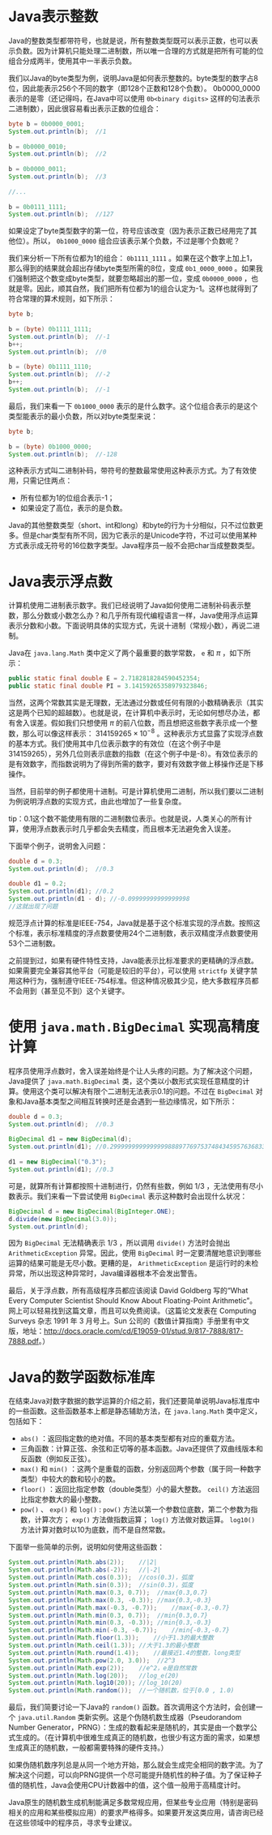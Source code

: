 # Java表示整数

Java的整数类型都带符号，也就是说，所有整数类型既可以表示正数，也可以表示负数。因为计算机只能处理二进制数，所以唯一合理的方式就是把所有可能的位组合分成两半，使用其中一半表示负数。

我们以Java的byte类型为例，说明Java是如何表示整数的。byte类型的数字占8位，因此能表示256个不同的数字（即128个正数和128个负数）。 0b0000_0000 表示的是零（还记得吗，在Java中可以使用 `0b<binary digits>` 这样的句法表示二进制数），因此很容易看出表示正数的位组合：

```java
byte b = 0b0000_0001;  
System.out.println(b);  //1  
  
b = 0b0000_0010;  
System.out.println(b);  //2  
  
b = 0b0000_0011;  
System.out.println(b);  //3  
  
//...  
  
b = 0b0111_1111;  
System.out.println(b);  //127
```

如果设定了byte类型数字的第一位，符号应该改变（因为表示正数已经用完了其他位）。所以， `0b1000_0000` 组合应该表示某个负数，不过是哪个负数呢？

我们来分析一下所有位都为1的组合： `0b1111_1111` 。如果在这个数字上加上1，那么得到的结果就会超出存储byte类型所需的8位，变成 `0b1_0000_0000` 。如果我们强制把这个数变成byte类型，就要忽略超出的那一位，变成 `0b0000_0000` ，也就是零。因此，顺其自然，我们把所有位都为1的组合认定为-1。这样也就得到了符合常理的算术规则，如下所示：

```java
byte b;  
  
b = (byte) 0b1111_1111;  
System.out.println(b);  //-1  
b++;  
System.out.println(b);  //0  
  
b = (byte) 0b1111_1110;  
System.out.println(b);  //-2  
b++;  
System.out.println(b);  //-1
```

最后，我们来看一下 `0b1000_0000` 表示的是什么数字。这个位组合表示的是这个类型能表示的最小负数，所以对byte类型来说：

```java
byte b;  
  
b = (byte) 0b1000_0000;  
System.out.println(b);  //-128
```

这种表示方式叫二进制补码，带符号的整数最常使用这种表示方式。为了有效使用，只需记住两点：
+ 所有位都为1的位组合表示-1；
+ 如果设定了高位，表示的是负数。

Java的其他整数类型（short、int和long）和byte的行为十分相似，只不过位数更多。但是char类型有所不同，因为它表示的是Unicode字符，不过可以使用某种方式表示成无符号的16位数字类型。Java程序员一般不会把char当成整数类型。

# Java表示浮点数

计算机使用二进制表示数字。我们已经说明了Java如何使用二进制补码表示整数，那么分数或小数怎么办？和几乎所有现代编程语言一样，Java使用浮点运算表示分数和小数。下面说明具体的实现方式，先说十进制（常规小数），再说二进制。

Java在 `java.lang.Math` 类中定义了两个最重要的数学常数， `e` 和 $\pi$ ，如下所示：

```java
public static final double E = 2.7182818284590452354;
public static final double PI = 3.14159265358979323846;
```

当然，这两个常数其实是无理数，无法通过分数或任何有限的小数精确表示（其实这是两个已知的超越数）。也就是说，在计算机中表示时，无论如何想尽办法，都有舍入误差。假如我们只想使用 $\pi$ 的前八位数，而且想把这些数字表示成一个整数，那么可以像这样表示： $314159265 × 10^{-8}$ 。这种表示方式显露了实现浮点数的基本方式。我们使用其中几位表示数字的有效位（在这个例子中是314159265），另外几位则表示底数的指数（在这个例子中是-8）。有效位表示的是有效数字，而指数说明为了得到所需的数字，要对有效数字做上移操作还是下移操作。

当然，目前举的例子都使用十进制。可是计算机使用二进制，所以我们要以二进制为例说明浮点数的实现方式，由此也增加了一些复杂度。

tip：0.1这个数不能使用有限的二进制数位表示。也就是说，人类关心的所有计算，使用浮点数表示时几乎都会失去精度，而且根本无法避免舍入误差。

下面举个例子，说明舍入问题：

```java
double d = 0.3;  
System.out.println(d);  //0.3  
  
double d1 = 0.2;  
System.out.println(d1); //0.2  
System.out.println(d1 - d); //-0.09999999999999998  
//这就出现了问题
```

规范浮点计算的标准是IEEE-754，Java就是基于这个标准实现的浮点数。按照这个标准，表示标准精度的浮点数要使用24个二进制数，表示双精度浮点数要使用53个二进制数。

之前提到过，如果有硬件特性支持，Java能表示比标准要求的更精确的浮点数。如果需要完全兼容其他平台（可能是较旧的平台），可以使用 `strictfp` 关键字禁用这种行为，强制遵守IEEE-754标准。但这种情况极其少见，绝大多数程序员都不会用到（甚至见不到）这个关键字。

# 使用 `java.math.BigDecimal` 实现高精度计算

程序员使用浮点数时，舍入误差始终是个让人头疼的问题。为了解决这个问题，Java提供了 `java.math.BigDecimal` 类，这个类以小数形式实现任意精度的计算。使用这个类可以解决有限个二进制无法表示0.1的问题。不过在 `BigDecimal` 对象和Java基本类型之间相互转换时还是会遇到一些边缘情况，如下所示：

```java
double d = 0.3;  
System.out.println(d);  //0.3  
  
BigDecimal d1 = new BigDecimal(d);  
System.out.println(d1); //0.299999999999999988897769753748434595763683319091796875  
  
d1 = new BigDecimal("0.3");  
System.out.println(d1); //0.3
```

可是，就算所有计算都按照十进制进行，仍然有些数，例如 $1/3$ ，无法使用有尽小数表示。我们来看一下尝试使用 `BigDecimal` 表示这种数时会出现什么状况：

```java
BigDecimal d = new BigDecimal(BigInteger.ONE);  
d.divide(new BigDecimal(3.0));  
System.out.println(d);
```

因为 `BigDecimal` 无法精确表示 $1/3$ ，所以调用 `divide()` 方法时会抛出 `ArithmeticException` 异常。因此，使用 `BigDecimal` 时一定要清醒地意识到哪些运算的结果可能是无尽小数。更糟的是， `ArithmeticException` 是运行时的未检异常，所以出现这种异常时，Java编译器根本不会发出警告。

最后，关于浮点数，所有高级程序员都应该阅读 David Goldberg 写的“What Every Computer Scientist Should Know About Floating-Point Arithmetic”。网上可以轻易找到这篇文章，而且可以免费阅读。（这篇论文发表在 Computing Surveys 杂志 1991 年 3 月号上。Sun 公司的《数值计算指南》手册里有中文版，地址：<http://docs.oracle.com/cd/E19059-01/stud.9/817-7888/817-7888.pdf>。）

# Java的数学函数标准库

在结束Java对数字数据的数学运算的介绍之前，我们还要简单说明Java标准库中的一些函数。这些函数基本上都是静态辅助方法，在 `java.lang.Math` 类中定义，包括如下：
+ `abs()` ：返回指定数的绝对值。不同的基本类型都有对应的重载方法。
+ 三角函数：计算正弦、余弦和正切等的基本函数。Java还提供了双曲线版本和反函数（例如反正弦）。
+ `max()` 和 `min()` ：这两个是重载的函数，分别返回两个参数（属于同一种数字类型）中较大的数和较小的数。
+ `floor()` ：返回比指定参数（double类型）小的最大整数。 `ceil()` 方法返回比指定参数大的最小整数。
+ `pow()` 、 `exp()` 和 `log()` : `pow()` 方法以第一个参数位底数，第二个参数为指数，计算次方； `exp()` 方法做指数运算； `log()` 方法做对数运算。 `log10()` 方法计算对数时以10为底数，而不是自然常数。

下面举一些简单的示例，说明如何使用这些函数：

```java
System.out.println(Math.abs(2));    //|2|  
System.out.println(Math.abs(-2));   //|-2|  
System.out.println(Math.cos(0.3));  //cos(0.3)，弧度  
System.out.println(Math.sin(0.3));  //sin(0.3)，弧度  
System.out.println(Math.max(0.3, 0.7));  //max{0.3,0.7}  
System.out.println(Math.max(0.3, -0.3)); //max{0.3,-0.3}  
System.out.println(Math.max(-0.3, -0.7));    //max{-0.3,-0.7}  
System.out.println(Math.min(0.3, 0.7));  //min{0.3,0.7}  
System.out.println(Math.min(0.3, -0.3)); //min{0.3,-0.3}  
System.out.println(Math.min(-0.3, -0.7));    //min{-0.3,-0.7}  
System.out.println(Math.floor(1.3));    //小于1.3的最大整数  
System.out.println(Math.ceil(1.3)); //大于1.3的最小整数  
System.out.println(Math.round(1.4));    //最接近1.4的整数，long类型  
System.out.println(Math.pow(2.0, 3.0));  //2^3  
System.out.println(Math.exp(2));    //e^2，e是自然常数  
System.out.println(Math.log(20));   //log_e(20)  
System.out.println(Math.log10(20)); //log_10(20)  
System.out.println(Math.random());  //一个随机数，位于[0.0 , 1.0)
```

最后，我们简要讨论一下Java的 `random()` 函数。首次调用这个方法时，会创建一个 `java.util.Random` 类新实例。这是个伪随机数生成器（Pseudorandom Number Generator，PRNG）：生成的数看起来是随机的，其实是由一个数学公式生成的。（在计算机中很难生成真正的随机数，也很少有这方面的需求，如果想生成真正的随机数，一般都需要特殊的硬件支持。）

如果伪随机数序列总是从同一个地方开始，那么就会生成完全相同的数字流。为了解决这个问题，可以向PRNG提供一个尽可能提升随机性的种子值。为了保证种子值的随机性，Java会使用CPU计数器中的值，这个值一般用于高精度计时。

Java原生的随机数生成机制能满足多数常规应用，但某些专业应用（特别是密码相关的应用和某些模拟应用）的要求严格得多。如果要开发这类应用，请咨询已经在这些领域中的程序员，寻求专业建议。
